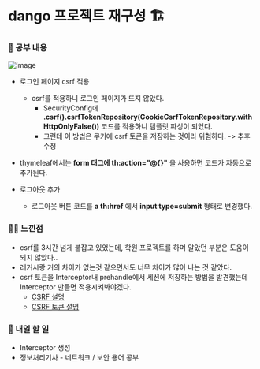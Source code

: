 # dango 프로젝트 재구성 🏗️

### 🚸 공부 내용
![image](https://github.com/cha2code/daily_study/assets/141387662/f163d412-f8ab-4044-985d-46c8f8ba3be3)  

* 로그인 페이지 csrf 적용
  * csrf를 적용하니 로그인 페이지가 뜨지 않았다.
    * SecurityConfig에 **.csrf().csrfTokenRepository(CookieCsrfTokenRepository.withHttpOnlyFalse())** 코드를 적용하니 템플릿 파싱이 되었다.
    * 그런데 이 방법은 쿠키에 csrf 토큰을 저장하는 것이라 위험하다. -> 추후 수정  
  
* thymeleaf에서는 **form 태그에 th:action="@{}"** 을 사용하면 **<input th:name="${_csrf.parameterName}" th:value="${_csrf.token}" type="hidden"/>** 코드가 자동으로 추가된다.
  
* 로그아웃 추가
  * 로그아웃 버튼 코드를 **a th:href** 에서 **input type=submit** 형태로 변경했다.  
 
### 🧑‍💻 느낀점
* csrf를 3시간 넘게 붙잡고 있었는데, 학원 프로젝트를 하며 알았던 부분은 도움이 되지 않았다..
* 레거시랑 거의 차이가 없는것 같으면서도 너무 차이가 많이 나는 것 같았다.
* csrf 토큰을 Interceptor내 prehandle에서 세션에 저장하는 방법을 발견했는데 Interceptor 만들면 적용시켜봐야겠다.
  * [CSRF 설명](https://velog.io/@younghoondoodoom/CSRF-%ED%8C%8C%ED%97%A4%EC%B9%98%EA%B8%B0)
  * [CSRF 토큰 설명](https://cheese10yun.github.io/spring-csrf/)

### 🚧 내일 할 일
* Interceptor 생성
* 정보처리기사 - 네트워크 / 보안 용어 공부
